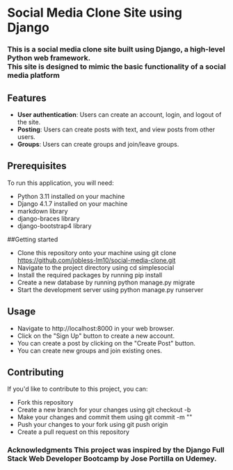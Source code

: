# Social Media Clone Site using Django

### This is a social media clone site built using Django, a high-level Python web framework. <br/>This site is designed to mimic the basic functionality of a social media platform

## Features
- **User authentication**: Users can create an account, login, and logout of the site.  
- **Posting**: Users can create posts with text, and view posts from other users.  
- **Groups**: Users can create groups and join/leave groups.

## Prerequisites
To run this application, you will need:  

- Python 3.11 installed on your machine  
- Django 4.1.7 installed on your machine  
- markdown library 
- django-braces library  
- django-bootstrap4 library

##Getting started
- Clone this repository onto your machine using git clone https://github.com/jobless-lm10/social-media-clone.git
- Navigate to the project directory using cd simplesocial
- Install the required packages by running pip install
- Create a new database by running python manage.py migrate
- Start the development server using python manage.py runserver

## Usage
- Navigate to http://localhost:8000 in your web browser.
- Click on the "Sign Up" button to create a new account.
- You can create a post by clicking on the "Create Post" button.
- You can create new groups and join existing ones.

## Contributing
If you'd like to contribute to this project, you can:

- Fork this repository
- Create a new branch for your changes using git checkout -b
- Make your changes and commit them using git commit -m ""
- Push your changes to your fork using git push origin
- Create a pull request on this repository
### Acknowledgments This project was inspired by the Django Full Stack Web Developer Bootcamp by Jose Portilla on Udemey.
